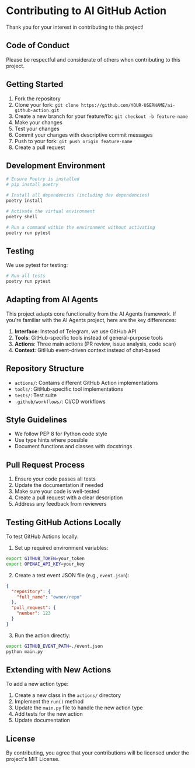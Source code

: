 # Contributing to AI GitHub Action

Thank you for your interest in contributing to this project!

## Code of Conduct

Please be respectful and considerate of others when contributing to this project.

## Getting Started

1. Fork the repository
2. Clone your fork: `git clone https://github.com/YOUR-USERNAME/ai-github-action.git`
3. Create a new branch for your feature/fix: `git checkout -b feature-name`
4. Make your changes
5. Test your changes
6. Commit your changes with descriptive commit messages
7. Push to your fork: `git push origin feature-name`
8. Create a pull request

## Development Environment

```bash
# Ensure Poetry is installed
# pip install poetry

# Install all dependencies (including dev dependencies)
poetry install

# Activate the virtual environment
poetry shell

# Run a command within the environment without activating
poetry run pytest
```

## Testing

We use pytest for testing:

```bash
# Run all tests
poetry run pytest
```

## Adapting from AI Agents

This project adapts core functionality from the AI Agents framework. If you're familiar with the AI Agents project, here are the key differences:

1. **Interface**: Instead of Telegram, we use GitHub API
2. **Tools**: GitHub-specific tools instead of general-purpose tools
3. **Actions**: Three main actions (PR review, issue analysis, code scan)
4. **Context**: GitHub event-driven context instead of chat-based

## Repository Structure

- `actions/`: Contains different GitHub Action implementations
- `tools/`: GitHub-specific tool implementations
- `tests/`: Test suite
- `.github/workflows/`: CI/CD workflows

## Style Guidelines

- We follow PEP 8 for Python code style
- Use type hints where possible
- Document functions and classes with docstrings

## Pull Request Process

1. Ensure your code passes all tests
2. Update the documentation if needed
3. Make sure your code is well-tested
4. Create a pull request with a clear description
5. Address any feedback from reviewers

## Testing GitHub Actions Locally

To test GitHub Actions locally:

1. Set up required environment variables:
```bash
export GITHUB_TOKEN=your_token
export OPENAI_API_KEY=your_key
```

2. Create a test event JSON file (e.g., `event.json`):
```json
{
  "repository": {
    "full_name": "owner/repo"
  },
  "pull_request": {
    "number": 123
  }
}
```

3. Run the action directly:
```bash
export GITHUB_EVENT_PATH=./event.json
python main.py
```

## Extending with New Actions

To add a new action type:

1. Create a new class in the `actions/` directory
2. Implement the `run()` method
3. Update the `main.py` file to handle the new action type
4. Add tests for the new action
5. Update documentation

## License

By contributing, you agree that your contributions will be licensed under the project's MIT License.